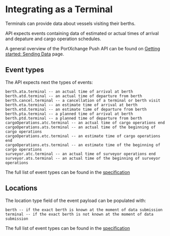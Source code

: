 # Integrating as a Terminal

Terminals can provide data about vessels visiting their berths.

API expects events containing data of estimated or actual times of arrival and depature and cargo operation schedules.

A general overview of the PortXchange Push API can be found on [Getting started: Sending Data](/sending-data/index.md) page.

## Event types

The API expects next the types of events:

```
berth.ata.terminal -- an actual time of arrival at berth
berth.atd.terminal -- an actual time of departure from berth
berth.cancel.terminal -- a cancellation of a terminal or berth visit
berth.eta.terminal -- an estimate time of arrival at berth
berth.etd.terminal -- an estimate time of departure from berth
berth.pta.terminal -- a planned time of arrival at berth
berth.ptd.terminal -- a planned time of departure from berth
cargoOperations.atc.terminal -- an actual time of cargo operations end
cargoOperations.ats.terminal -- an actual time of the beginning of cargo operations
cargoOperations.etc.terminal -- an estimate time of cargo operations end
cargoOperations.ets.terminal -- an estimate time of the beginning of cargo operations
surveyor.atc.terminal -- an actual time of surveyor operations end
surveyor.ats.terminal -- an actual time of the beginning of surveyor operations
```

The full list of event types can be found in the [specification](https://github.com/PortCallOptimisation/port-call-event-format/blob/master/Event_spec.ts#L215-L340)

## Locations

The location type field of the event payload can be populated with:

```
berth -- if the exact berth is known at the moment of data submission
terminal -- if the exact berth is not known at the moment of data submission
```

The full list of event types can be found in the [specification](https://github.com/PortCallOptimisation/port-call-event-format/blob/master/Event_spec.ts#L343-L352)
